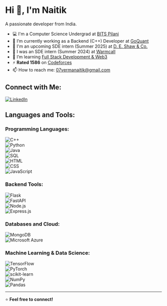 # Hi 👋, I'm Naitik 

A passionate developer from India.

- 💻 I'm a Computer Science Undergrad at [BITS Pilani](https://www.bits-pilani.ac.in/)
- 🔭 I’m currently working as a Backend (C++) Developer at [GoQuant](https://goquant.io/)
- 💼 I'm an upcoming SDE intern (Summer 2025) at [D. E. Shaw & Co.](https://www.deshawindia.com/)
- 💼 I was an SDE intern (Summer 2024) at [Warmcall](https://www.warmcall.com/)
- 🌱 I’m learning [Full Stack Development & Web3](https://harkirat.classx.co.in/new-courses/14-complete-web-development-devops-blockchain-cohort)
- ⚡️ **Rated 1586** on [Codeforces](https://codeforces.com/profile/velvet...thunder) 
- 📫 How to reach me: 07vermanaitik@gmail.com  


## Connect with Me:  
[![LinkedIn](https://img.shields.io/badge/LinkedIn-0077B5?style=flat-square&logo=linkedin&logoColor=white)](https://www.linkedin.com/in/naitik7/)  


## Languages and Tools:  

### Programming Languages:  
![C++](https://img.shields.io/badge/C++-00599C?style=flat-square&logo=c%2B%2B&logoColor=white)  
![Python](https://img.shields.io/badge/Python-3776AB?style=flat-square&logo=python&logoColor=white)  
![Java](https://img.shields.io/badge/Java-007396?style=flat-square&logo=java&logoColor=white)  
![SQL](https://img.shields.io/badge/SQL-336791?style=flat-square&logo=postgresql&logoColor=white)  
![HTML](https://img.shields.io/badge/HTML5-E34F26?style=flat-square&logo=html5&logoColor=white)  
![CSS](https://img.shields.io/badge/CSS3-1572B6?style=flat-square&logo=css3&logoColor=white)  
![JavaScript](https://img.shields.io/badge/JavaScript-F7DF1E?style=flat-square&logo=javascript&logoColor=black)  

### Backend Tools:  
![Flask](https://img.shields.io/badge/Flask-000000?style=flat-square&logo=flask&logoColor=white)  
![FastAPI](https://img.shields.io/badge/FastAPI-009688?style=flat-square&logo=fastapi&logoColor=white)  
![Node.js](https://img.shields.io/badge/Node.js-339933?style=flat-square&logo=node.js&logoColor=white)  
![Express.js](https://img.shields.io/badge/Express.js-000000?style=flat-square&logo=express&logoColor=white)  

### Databases and Cloud:  
![MongoDB](https://img.shields.io/badge/MongoDB-47A248?style=flat-square&logo=mongodb&logoColor=white)  
![Microsoft Azure](https://img.shields.io/badge/Microsoft%20Azure-0078D4?style=flat-square&logo=microsoft-azure&logoColor=white)  

### Machine Learning & Data Science:  
![TensorFlow](https://img.shields.io/badge/TensorFlow-FF6F00?style=flat-square&logo=tensorflow&logoColor=white)  
![PyTorch](https://img.shields.io/badge/PyTorch-EE4C2C?style=flat-square&logo=pytorch&logoColor=white)  
![scikit-learn](https://img.shields.io/badge/scikit--learn-F7931E?style=flat-square&logo=scikit-learn&logoColor=white)  
![NumPy](https://img.shields.io/badge/NumPy-013243?style=flat-square&logo=numpy&logoColor=white)  
![Pandas](https://img.shields.io/badge/Pandas-150458?style=flat-square&logo=pandas&logoColor=white)  

---

⭐ **Feel free to connect!**  
